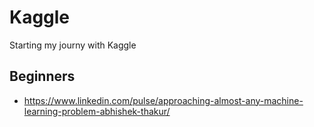 # Kaggle

Starting my journy with Kaggle

## Beginners

- https://www.linkedin.com/pulse/approaching-almost-any-machine-learning-problem-abhishek-thakur/

